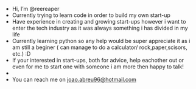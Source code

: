 - Hi, I’m @reereaper
- Currently trying to learn code in order to build my own start-up 
- Have experience in creating and growing start-ups however i want to enter the tech industry as it was always something i has divided in my life
- Currently learning python so any help would be super appreciate it as i am still a beginer ( can manage to do a calculator/ rock,paper,scisors, etc.) :D
- If your interested in start-ups, both for advice, help eachother out or even for me to start one with someone i am more then happy to talk! 
- 
- You can reach me on joao.abreu96@hotmail.com 

<!---
reereaper/reereaper is a ✨ special ✨ repository because its `README.md` (this file) appears on your GitHub profile.
You can click the Preview link to take a look at your changes.
--->
